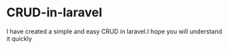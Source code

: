 # CRUD-in-laravel
I have created a simple and easy CRUD in laravel.I hope you will understand it quickly 
